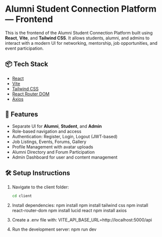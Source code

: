 # Alumni Student Connection Platform — Frontend

This is the frontend of the Alumni Student Connection Platform built using **React**, **Vite**, and **Tailwind CSS**. It allows students, alumni, and admins to interact with a modern UI for networking, mentorship, job opportunities, and event participation.

## 📦 Tech Stack

- [React](https://reactjs.org/)
- [Vite](https://vitejs.dev/)
- [Tailwind CSS](https://tailwindcss.com/)
- [React Router DOM](https://reactrouter.com/)
- [Axios](https://axios-http.com/)

## 🚀 Features

- Separate UI for **Alumni**, **Student**, and **Admin**
- Role-based navigation and access
- Authentication: Register, Login, Logout (JWT-based)
- Job Listings, Events, Forums, Gallery
- Profile Management with avatar uploads
- Alumni Directory and Forum Participation
- Admin Dashboard for user and content management

## 🛠 Setup Instructions

1. Navigate to the client folder:
   ```bash
   cd client

2. Install dependencies:
npm install
npm install tailwind css
npm install react-router-dom
npm install lucid react
npm install axios 


3. Create a .env file with:
VITE_API_BASE_URL=http://localhost:5000/api

4. Run the development server:
npm run dev
